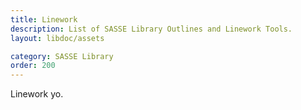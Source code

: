 ```yaml
---
title: Linework
description: List of SASSE Library Outlines and Linework Tools.
layout: libdoc/assets

category: SASSE Library
order: 200
---
```


Linework yo.

